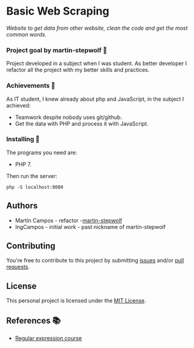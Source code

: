 # Basic Web Scraping 

_Website to get data from other website, clean the code and get the most common words._

### Project goal by martin-stepwolf :goal_net:

Project developed in a subject when I was student.
As better developer I refactor all the project with my better skills and practices.

### Achievements :star2:

As IT student, I knew already about php and JavaScript, in the subject I achieved:

- Teamwork despite nobody uses git/github.
- Get the data with PHP and process it with JavaScript.

### Installing 🔧

The programs you need are:

- PHP 7.

Then run the server:

```
php -S localhost:8080
```

## Authors

-   Martín Campos - refactor -[martin-stepwolf](https://github.com/martin-stepwolf)
-   IngCampos - initial work - past nickname of martin-stepwolf

## Contributing

You're free to contribute to this project by submitting [issues](https://github.com/martin-stepwolf/basic-web-scraping/issues) and/or [pull requests](https://github.com/martin-stepwolf/basic-web-scraping/pulls).

## License

This personal project is licensed under the [MIT License](https://choosealicense.com/licenses/mit/).

## References :books:

- [Regular expression course](https://platzi.com/clases/expresiones-regulares/) 